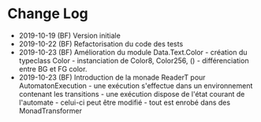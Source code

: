 # Change Log

- 2019-10-19 (BF) Version initiale
- 2019-10-22 (BF) Refactorisation du code des tests
- 2019-10-23 (BF) Amélioration du module Data.Text.Color 
                  - création du typeclass Color
                  - instanciation de Color8, Color256, () 
                  - différenciation entre BG et FG color. 
- 2019-10-23 (BF) Introduction de la monade ReaderT pour AutomatonExecution
                  - une exécution s'effectue dans un environnement contenant les transitions
                  - une exécution dispose de l'état courant de l'automate 
                  - celui-ci peut être modifié
                  - tout est enrobé dans des MonadTransformer

